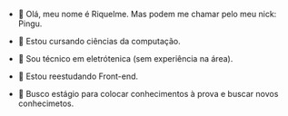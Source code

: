 - 👋 Olá, meu nome é Riquelme. Mas podem me chamar pelo meu nick: Pingu.
- 🌱 Estou cursando ciências da computação.
- 🏫 Sou técnico em eletrótenica (sem experiência na área).

- 👀 Estou reestudando Front-end.
- 👤 Busco estágio para colocar conhecimentos à prova e buscar novos conhecimetos.
